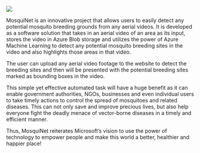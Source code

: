 ![](public/img/background/mosquinet.jpg)

MosquiNet is an innovative project that allows users to easily detect any potential mosquito breeding grounds from any aerial videos. It is developed as a software solution that takes in an aerial video of an area as its input, stores the video in Azure Blob storage and utilizes the power of Azure Machine Learning to detect any potential mosquito breeding sites in the video and also highlights those areas in that video.

The user can upload any aerial video footage to the website to detect the breeding sites and then will be presented with the potential breeding sites marked as bounding boxes in the video.

This simple yet effective automated task will have a huge benefit as it can enable government authorities, NGOs, businesses and even individual users to take timely actions to control the spread of mosquitoes and related diseases. This can not only save and improve precious lives, but also help everyone fight the deadly menace of vector-borne diseases in a timely and efficient manner.

Thus, MosquiNet reiterates Microsoft’s vision to use the power of technology to empower people and make this world a better, healthier and happier place!
